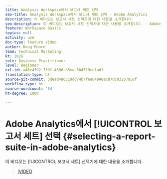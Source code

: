 ```yaml
---
title: Analysis Workspace에서 보고서 세트 선택
seo-title: Analysis Workspace에서 보고서 세트 선택 - Adobe Analytics
description: 이 비디오는 보고서 세트 선택기에 대한 내용을 소개합니다.
seo-description: 이 비디오는 보고서 세트 선택기에 대한 내용을 소개합니다. - Adobe Analytics
feature: Workspace Basics
topics: null
activity: use
doc-type: feature video
author: Doug Moore
team: Technical Marketing
kt: 2026
role: Business Practitioner
level: Beginner
exl-id: a46c4392-739f-4366-b5ea-504519ce1a0f
translation-type: ht
source-git-commit: 5dead486510dd74b7f6a04848ecd7dc03267958f
workflow-type: ht
source-wordcount: '54'
ht-degree: 100%

---
```


# Adobe Analytics에서 [!UICONTROL 보고서 세트] 선택 {#selecting-a-report-suite-in-adobe-analytics}

이 비디오는 [!UICONTROL 보고서 세트] 선택기에 대한 내용을 소개합니다.

>[!VIDEO](https://video.tv.adobe.com/v/23967/?quality=12)
